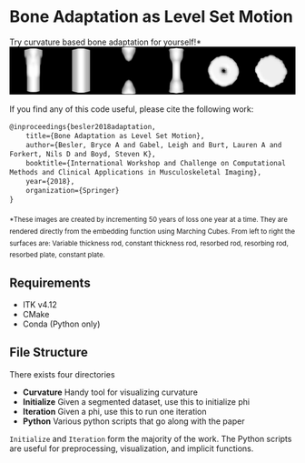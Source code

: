 # Bone Adaptation as Level Set Motion
Try curvature based bone adaptation for yourself!*
![Loss over time][C1-6]

If you find any of this code useful, please cite the following work:
```
@inproceedings{besler2018adaptation,
	title={Bone Adaptation as Level Set Motion},
	author={Besler, Bryce A and Gabel, Leigh and Burt, Lauren A and Forkert, Nils D and Boyd, Steven K},
 	booktitle={International Workshop and Challenge on Computational Methods and Clinical Applications in Musculoskeletal Imaging},
	year={2018},
	organization={Springer}
}
```

<sub>*These images are created by incrementing 50 years of loss one year at a time. They are rendered directly from the embedding function using Marching Cubes. From left to right the surfaces are: Variable thickness rod, constant thickness rod, resorbed rod, resorbing rod, resorbed plate, constant plate.</sub>

## Requirements
- ITK v4.12
- CMake
- Conda (Python only)

## File Structure
There exists four directories
- **Curvature** Handy tool for visualizing curvature
- **Initialize** Given a segmented dataset, use this to initialize phi
- **Iteration** Given a phi, use this to run one iteration
- **Python** Various python scripts that go along with the paper

`Initialize` and `Iteration` form the majority of the work.
The Python scripts are useful for preprocessing, visualization, and implicit functions.

[C1-6]: Figures/C1-6.gif
